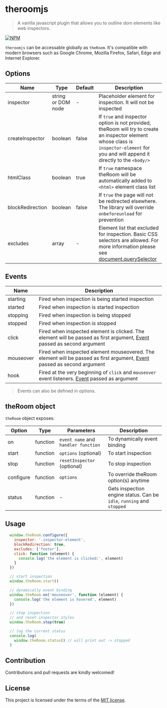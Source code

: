# theroomjs
> A vanilla javascript plugin that allows you to outline dom elements like web inspectors.

[![NPM](https://nodei.co/npm/theroomjs.png)](https://nodei.co/npm/theroomjs/)

`theroomjs` can be accessable globally as `theRoom`. It's compatible with modern browsers such as Google Chrome, Mozilla Firefox, Safari, Edge and Internet Explorer.

## Options

| Name              | Type               | Default    | Description                         |
| ---               | ---                | ---        | ---                                 |
| inspector         | string or DOM node | -          | Placeholder element for inspection. It will not be inspected  |
| createInspector   | boolean            | false      | If `true` and inspector option is not provided, theRoom will try to create an inspector element whose class is `inspector-element` for you and will append it directly to the `<body/>`  |
| htmlClass         | boolean            | true       | If `true` namespace theRoom will be automatically added to `<html>` element class list |
| blockRedirection  | boolean            | false      | If `true` the page will not be redirected elsewhere. The library will override `onbeforeunload` for prevention |
| excludes          | array              | -          | Element list that excluded for inspection. Basic CSS selectors are allowed. For more information please see [document.querySelector](https://developer.mozilla.org/en-US/docs/Web/API/Document/querySelector) |

## Events

| Name       | Description                                              |
| ---        | ---                                                      |
| starting   | Fired when inspection is being started inspection        |
| started    | Fired when inspection is started inspection              |
| stopping   | Fired when inspection is being stopped                   |
| stopped    | Fired when inspection is stopped                         |
| click      | Fired when inspected element is clicked. The element will be passed as first argument, [Event](https://developer.mozilla.org/en-US/docs/Web/API/MouseEvent) passed as second argument |
| mouseover  | Fired when inspected element mouseovered. The element will be passed as first argument, [Event](https://developer.mozilla.org/en-US/docs/Web/API/MouseEvent) passed as second argument |
| hook       | Fired at the very beginning of `click` and `mouseover` event listeners. [Event](https://developer.mozilla.org/en-US/docs/Web/API/Event) passed as argument |

> Events can also be defined in options.

## theRoom object

`theRoom` object exposes:

| Option            | Type     | Parameters                          | Description                                               |
| ---               | ---      | ---                                 | ---                                                       |
| on                | function | `event name` and `handler function` | To dynamically event binding                              |
| start             | function | `options` (optional)                | To start inspection                                       |
| stop              | function | `resetInspector` (optional)         | To stop inspection                                        |
| configure         | function | `options`                           | To override theRoom option(s) anytime                     |
| status            | function | -                                   | Gets inspection engine status. Can be `idle`, `running` and `stopped` |

## Usage

```javascript
  window.theRoom.configure({
    inspector: '.inspector-element',
    blockRedirection: true,
    excludes: ['footer'],
    click: function (element) {
      console.log('the element is clicked:', element)
    }
  })

  // start inspection
  window.theRoom.start()

  // dynamically event binding
  window.theRoom.on('mouseover', function (element) {
    console.log('the element is hovered', element)
  })

  // stop inspection
  // and reset inspector styles
  window.theRoom.stop(true)

  // log the current status
  console.log(
    window.theRoom.status() // will print out -> stopped
  )
```

## Contribution
Contributions and pull requests are kindly welcomed!

## License
This project is licensed under the terms of the [MIT license](https://github.com/hsynlms/theroomjs/blob/master/LICENSE).
